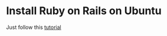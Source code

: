# Install Ruby on Rails on Ubuntu

Just follow this [tutorial](https://gorails.com/setup/ubuntu/18.04)